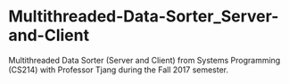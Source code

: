 # Multithreaded-Data-Sorter_Server-and-Client
Multithreaded Data Sorter (Server and Client) from Systems Programming (CS214) with Professor Tjang during the Fall 2017 semester.
